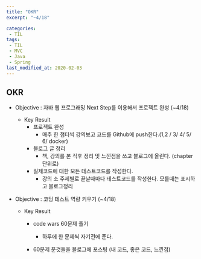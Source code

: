```yaml
---
title: "OKR"
excerpt: "~4/18"

categories:
 - TIL
tags:
 - TIL
 - MVC
 - Java
 - Spring
last_modified_at: 2020-02-03
---
```




## OKR

* Objective : 자바 웹 프로그래밍 Next Step를 이용해서 프로젝트 완성 (~4/18)

  * Key Result
    * 프로젝트 완성
      * 매주 한 챕터씩 강의보고 코드를 Github에 push한다.(1,2 / 3/ 4/ 5/ 6/ docker)
    * 블로그 글 정리
      * 책, 강의를 본 직후 정리 및 느낀점을 쓰고 블로그에 올린다. (chapter단위로)
    * 실제코드에 대한 모든 테스트코드를 작성한다. 
      * 강의 소 주제별로 끝날때마다 테스트코드를 작성한다. 모를때는 표시하고 블로그정리

* Objective : 코딩 테스트 역량 키우기 (~4/18)

  * Key Result

    * code wars 60문제 풀기

      * 하루에 한 문제씩 자기전에 푼다.

    * 60문제 푼것들을 블로그에 포스팅 (내 코드, 좋은 코드, 느낀점)

      